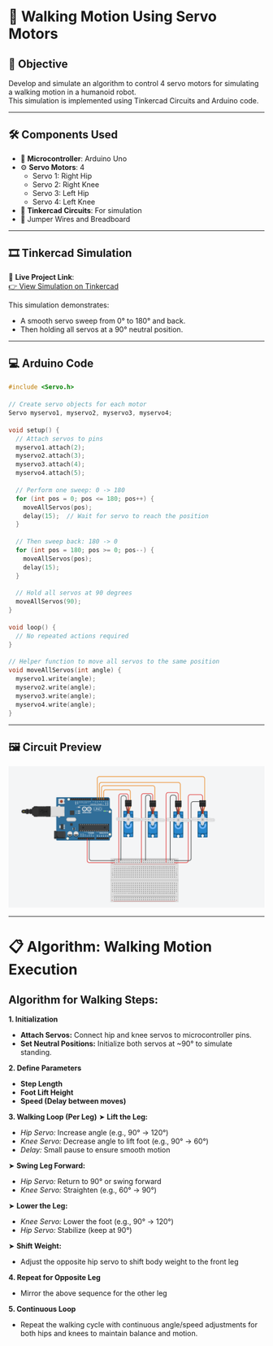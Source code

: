 # 🤖 Walking Motion Using Servo Motors

## 🧠 Objective

Develop and simulate an algorithm to control 4 servo motors for simulating a walking motion in a humanoid robot.  
This simulation is implemented using Tinkercad Circuits and Arduino code.

---

## 🛠️ Components Used

- 🔌 **Microcontroller**: Arduino Uno  
- ⚙️ **Servo Motors**: 4   
  - Servo 1: Right Hip  
  - Servo 2: Right Knee  
  - Servo 3: Left Hip  
  - Servo 4: Left Knee  
- 🧪 **Tinkercad Circuits**: For simulation  
- 🔌 Jumper Wires and Breadboard 

---

## 🎞️ Tinkercad Simulation

🔗 **Live Project Link**:  
[👉 View Simulation on Tinkercad](https://www.tinkercad.com/things/3tTA8J9z8wh-servo-motion-control?sharecode=mE1XJTLkogiGkb3NoLZHAGssPu2ac5Fdyl7D9MTRCv8)

This simulation demonstrates:
- A smooth servo sweep from 0° to 180° and back.
- Then holding all servos at a 90° neutral position.

---
## 💻 Arduino Code

```cpp
#include <Servo.h>

// Create servo objects for each motor
Servo myservo1, myservo2, myservo3, myservo4;

void setup() {
  // Attach servos to pins
  myservo1.attach(2);
  myservo2.attach(3);
  myservo3.attach(4);
  myservo4.attach(5);

  // Perform one sweep: 0 -> 180
  for (int pos = 0; pos <= 180; pos++) {
    moveAllServos(pos);
    delay(15);  // Wait for servo to reach the position
  }

  // Then sweep back: 180 -> 0
  for (int pos = 180; pos >= 0; pos--) {
    moveAllServos(pos);
    delay(15);
  }

  // Hold all servos at 90 degrees
  moveAllServos(90);
}

void loop() {
  // No repeated actions required
}

// Helper function to move all servos to the same position
void moveAllServos(int angle) {
  myservo1.write(angle);
  myservo2.write(angle);
  myservo3.write(angle);
  myservo4.write(angle);
}
```
---
## 🖼️ Circuit Preview

![Tinkercad Circuit Screenshot](Screenshotservo.png)

---
# 📋 Algorithm: Walking Motion Execution
## Algorithm for Walking Steps:
**1. Initialization**
- **Attach Servos:** Connect hip and knee servos to microcontroller pins.
- **Set Neutral Positions:** Initialize both servos at ~90° to simulate standing.

**2. Define Parameters**
- **Step Length**
- **Foot Lift Height**
- **Speed (Delay between moves)**

**3. Walking Loop (Per Leg)**
➤ **Lift the Leg:**
- *Hip Servo:* Increase angle (e.g., 90° → 120°)
- *Knee Servo:* Decrease angle to lift foot (e.g., 90° → 60°)
- *Delay:* Small pause to ensure smooth motion

➤ **Swing Leg Forward:**
- *Hip Servo:* Return to 90° or swing forward
- *Knee Servo:* Straighten (e.g., 60° → 90°)

➤ **Lower the Leg:**
- *Knee Servo:* Lower the foot (e.g., 90° → 120°)
- *Hip Servo:* Stabilize (keep at 90°)

➤ **Shift Weight:**
- Adjust the opposite hip servo to shift body weight to the front leg

**4. Repeat for Opposite Leg**
- Mirror the above sequence for the other leg

**5. Continuous Loop**
- Repeat the walking cycle with continuous angle/speed adjustments for both hips and knees to maintain balance and motion.
